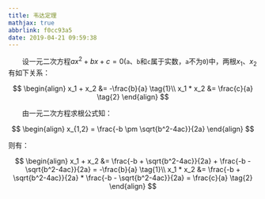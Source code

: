 ```yaml
---
title: 韦达定理
mathjax: true
abbrlink: f0cc93a5
date: 2019-04-21 09:59:38
---
```

&emsp;&emsp;设一元二次方程$ax^2 + bx + c = 0$(`a`、`b`和`c`属于实数，`a`不为`0`)中，两根$x_1$、$x_2$有如下关系：

$$
\begin{align}
x_1 + x_2 &= -\frac{b}{a} \tag{1}\\
x_1 * x_2 &= \frac{c}{a} \tag{2}
\end{align}
$$

&emsp;&emsp;由一元二次方程求根公式知：

$$
\begin{align}
x_{1,2} = \frac{-b \pm \sqrt{b^2-4ac}}{2a}
\end{align}
$$

则有：

$$
\begin{align}
x_1 + x_2 &= \frac{-b + \sqrt{b^2-4ac}}{2a} + \frac{-b - \sqrt{b^2-4ac}}{2a} = -\frac{b}{a} \tag{1}\\
x_1 * x_2 &= \frac{-b + \sqrt{b^2-4ac}}{2a} * \frac{-b - \sqrt{b^2-4ac}}{2a} = \frac{c}{a} \tag{2}
\end{align}
$$